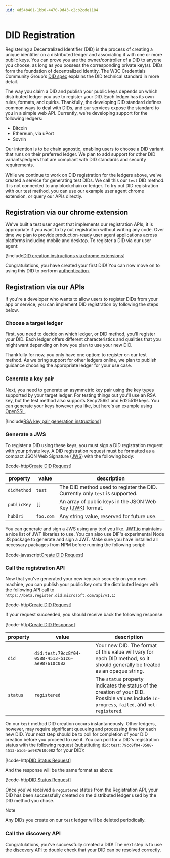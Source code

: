 ```yaml
---
uid: 4d54b401-1bb0-4470-9d43-c2cb2cde1184
---
```


DID Registration
===================

Registering a Decentralized Identifier (DID) is the process of creating a unique identifier on a distributed ledger and associating it with one or more public keys. You can prove you are the owner/controller of a DID to anyone you choose, as long as you possess the corresponding private key(s). DIDs form the foundation of decentralized identity. The W3C Credentials Community Group's [DID spec](https://w3c-ccg.github.io/did-spec/) explains the DID technical standard in more detail. 

The way you claim a DID and publish your public keys depends on which distributed ledger you use to register your DID. Each ledger has its own rules, formats, and quirks. Thankfully, the developing DID standard defines common ways to deal with DIDs, and our services expose the standard to you in a simple web API. Currently, we're developing support for the following ledgers:

- Bitcoin
- Ethereum, via uPort
- Sovrin

Our intention is to be chain agnostic, enabling users to choose a DID variant that runs on their preferred ledger. We plan to add support for other DID variants/ledgers that are compliant with DID standards and security requirements.

While we continue to work on DID registration for the ledgers above, we've created a service for generating test DIDs. We call this our `test` DID method. It is not connected to any blockchain or ledger. To try out DID registration with our test method, you can use our example user agent chrome extension, or query our APIs directly.

## Registration via our chrome extension

We've built a test user agent that implements our registration APIs; it is appropriate if you want to try out registration without writing any code. Over time we plan to provide production-ready user agent applications across platforms including mobile and desktop. To register a DID via our user agent: 

[!include[DID creation instructions via chrome extensions](./snippets/create-did-chrome.md)]

Congratulations, you have created your first DID! You can now move on to using this DID to perform [authentication](xref:4cbe4653-e1b6-4240-a8f2-cacbb30b95d7).

## Registration via our APIs

If you're a developer who wants to allow users to register DIDs from your app or service, you can implement DID registration by following the steps below.

### Choose a target ledger

First, you need to decide on which ledger, or DID method, you'll register your DID. Each ledger offers different characteristics and qualities that you might want depending on how you plan to use your new DID.

Thankfully for now, you only have one option: to register on our test method. As we bring support for other ledgers online, we plan to publish guidance choosing the appropriate ledger for your use case.

### Generate a key pair

Next, you need to generate an asymmetric key pair using the key types supported by your target ledger. For testing things out you'll use an RSA key, but the test method also supports Secp256k1 and Ed25519 keys. You can generate your keys however you like, but here's an example using [OpenSSL](https://www.openssl.org/).

[!include[RSA key pair generation instructions](./snippets/create-rsa-keys.md)]

### Generate a JWS

To register a DID using these keys, you must sign a DID registration request with your private key. A DID registration request must be formatted as a compact JSON Web Signature ([JWS](https://tools.ietf.org/html/rfc7515)) with the following body:

[!code-http[Create DID Request](./code/did-registration.http.txt#L17-L29)]

| property | value | description |
| -------- | ----- | ----------- |
| `didMethod` | `test` | The DID method used to register the DID. Currently only `test` is supported. |
| `publicKey` | `[]` | An array of public keys in the JSON Web Key ([JWK](https://tools.ietf.org/html/rfc7517)) format. | 
| `hubUri` | `foo.com` | Any string value, reserved for future use. | 

You can generate and sign a JWS using any tool you like. [JWT.io](https://jwt.io/) maintains a nice list of JWT libraries to use. You can also use DIF's experimental Node JS package to generate and sign a JWT. Make sure you have installed all necessary packages from NPM before running the following script:

[!code-javascript[Create DID Request](./code/did-registration-jws.js)]

### Call the registration API

Now that you've generated your new key pair securely on your own machine, you can publish your public key onto the distributed ledger with the following API call to `https://beta.register.did.microsoft.com/api/v1.1`:

[!code-http[Create DID Request](./code/did-registration.http.txt#L3-L14)]

If your request succeeded, you should receive back the following response:

[!code-http[Create DID Response](./code/did-registration.http.txt#L31-L38)]

| property | value | description |
| -------- | ----- | ----------- |
| `did` | `did:test:79cc8f04-0588-4513-b1c6-ae987610c082` | Your new DID. The format of this value will vary for each DID method, so it should generally be treated as an opaque string. |
| `status` | `registered` | The `status` property indicates the status of the creation of your DID. Possible values include `in-progress`, `failed`, and `not-registered`.  | 

On our `test` method DID creation occurs instantaneously. Other ledgers, however, may require significant queueing and processing time for each new DID. Your next step should be to poll for completion of your DID creation before you proceed to use it. You can poll for a DID's registration status with the following request (substituting `did:test:79cc8f04-0588-4513-b1c6-ae987610c082` for your DID):

[!code-http[DID Status Request](./code/did-registration.http.txt#L40-L42)]

And the response will be the same format as above:

[!code-http[DID Status Request](./code/did-registration.http.txt#L44-L51)]

Once you've received a `registered` status from the Registration API, your DID has been successfully created on the distributed ledger used by the DID method you chose.

> [!NOTE]
> Any DIDs you create on our `test` ledger will be deleted periodically.

### Call the discovery API

Congratulations, you've successfully created a DID! The next step is to use the [discovery API](xref:3bf346d0-264d-4fcc-a912-154366620acf) to double check that your DID can be resolved correctly.